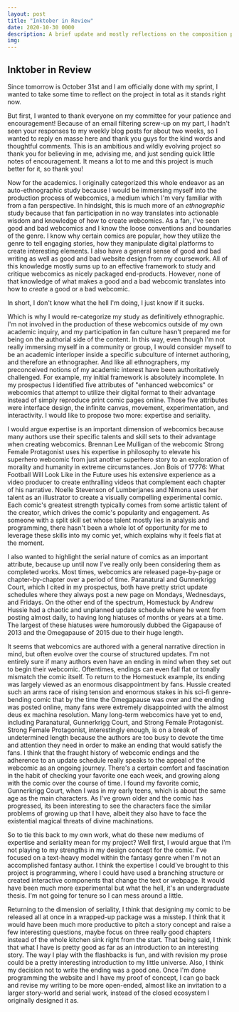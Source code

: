 ```yaml
---
layout: post
title: "Inktober in Review"
date: 2020-10-30 0000
description: A brief update and mostly reflections on the composition process
img: 
---
```

## Inktober in Review

Since tomorrow is October 31st and I am officially done with my sprint, I wanted to take some time to reflect on the project in total as it stands right now. 

But first, I wanted to thank everyone on my committee for your patience and encouragement! Because of an email filtering screw-up on my part, I hadn't seen your responses to my weekly blog posts for about two weeks, so I wanted to reply en masse here and thank you guys for the kind words and thoughtful comments. This is an ambitious and wildly evolving project so thank you for believing in me, advising me, and just sending quick little notes of encouragement. It means a lot to me and this project is much better for it, so thank you!

Now for the academics. I originally categorized this whole endeavor as an auto-ethnographic study because I would be immersing myself into the production process of webcomics, a medium which I'm very familiar with from a fan perspective. In hindsight, this is much more of an *ethnographic* study because that fan participation in no way translates into actionable wisdom and knowledge of how to create webcomics. As a fan, I've seen good and bad webcomics and I know the loose conventions and boundaries of the genre. I know why certain comics are popular, how they utilize the genre to tell engaging stories, how they manipulate digital platforms to create interesting elements. I also have a general sense of good and bad writing as well as good and bad website design from my coursework. All of this knowledge mostly sums up to an effective framework to study and critique webcomics as nicely packaged end-products. However, none of that knowledge of what makes a good and a bad webcomic translates into how to *create* a good or a bad webcomic.

In short, I don't know what the hell I'm doing, I just know if it sucks.

Which is why I would re-categorize my study as definitively ethnographic. I'm not involved in the production of these webcomics outside of my own academic inquiry, and my participation in fan culture hasn't prepared me for being on the authorial side of the content. In this way, even though I'm not really immersing myself in a community or group, I would consider myself to be an academic interloper inside a specific subculture of internet authoring, and therefore an ethnographer. And like all ethnographers, my preconceived notions of my academic interest have been authoritatively challenged. For example, my initial framework is absolutely incomplete. In my prospectus I identified five attributes of "enhanced webcomics" or webcomics that attempt to utilize their digital format to their advantage instead of simply reproduce print comic pages online. Those five attributes were interface design, the infinite canvas, movement, experimentation, and interactivity. I would like to propose two more: expertise and seriality.

I would argue expertise is an important dimension of webcomics because many authors use their specific talents and skill sets to their advantage when creating webcomics. Brennan Lee Mulligan of the webcomic Strong Female Protagonist uses his expertise in philosophy to elevate his superhero webcomic from just another superhero story to an exploration of morality and humanity in extreme circumstances. Jon Bois of 17776: What Football Will Look Like in the Future uses his extensive experience as a video producer to create enthralling videos that complement each chapter of his narrative. Noelle Stevenson of Lumberjanes and Nimona uses her talent as an illustrator to create a visually compelling experimental comic. Each comic's greatest strength typically comes from some artistic talent of the creator, which drives the comic's popularity and engagement. As someone with a split skill set whose talent mostly lies in analysis and programming, there hasn't been a whole lot of opportunity for me to leverage these skills into my comic yet, which explains why it feels flat at the moment. 

I also wanted to highlight the serial nature of comics as an important attribute, because up until now I've really only been considering them as completed works. Most times, webcomics are released page-by-page or chapter-by-chapter over a period of time. Paranatural and Gunnerkrigg Court, which I cited in my prospectus, both have pretty strict update schedules where they always post a new page on Mondays, Wednesdays, and Fridays. On the other end of the spectrum, Homestuck by Andrew Hussie had a chaotic and unplanned update schedule where he went from posting almost daily, to having long hiatuses of months or years at a time. The largest of these hiatuses were humorously dubbed the Gigapause of 2013 and the Omegapause of 2015 due to their huge length. 

It seems that webcomics are authored with a general narrative direction in mind, but often evolve over the course of structured updates. I'm not entirely sure if many authors even have an ending in mind when they set out to begin their webcomic. Oftentimes, endings can even fall flat or tonally mismatch the comic itself. To return to the Homestuck example, its ending was largely viewed as an enormous disappointment by fans. Hussie created such an arms race of rising tension and enormous stakes in his sci-fi genre-bending comic that by the time the Omegapause was over and the ending was posted online, many fans were extremely disappointed with the almost deus ex machina resolution. Many long-term webcomics have yet to end, including Paranatural, Gunnerkrigg Court, and Strong Female Protagonist. Strong Female Protagonist, interestingly enough, is on a break of undetermined length because the authors are too busy to devote the time and attention they need in order to make an ending that would satisfy the fans. I think that the fraught history of webcomic endings and the adherence to an update schedule really speaks to the appeal of the webcomic as an ongoing journey. There's a certain comfort and fascination in the habit of checking your favorite one each week, and growing along with the comic over the course of time. I found my favorite comic, Gunnerkrigg Court, when I was in my early teens, which is about the same age as the main characters. As I've grown older and the comic has progressed, its been interesting to see the characters face the similar problems of growing up that I have, albeit they also have to face the existential magical threats of divine machinations. 

So to tie this back to my own work, what do these new mediums of expertise and seriality mean for my project? Well first, I would argue that I'm not playing to my strengths in my design concept for the comic. I've focused on a text-heavy model within the fantasy genre when I'm not an accomplished fantasy author. I think the expertise I could've brought to this project is programming, where I could have used a branching structure or created interactive components that change the text or webpage. It would have been much more experimental but what the hell, it's an undergraduate thesis. I'm not going for tenure so I can mess around a little. 

Returning to the dimension of seriality, I think that designing my comic to be released all at once in a wrapped-up package was a misstep. I think that it would have been much more productive to pitch a story concept and raise a few interesting questions, maybe focus on three really good chapters instead of the whole kitchen sink right from the start. That being said, I think that what I have is pretty good as far as an introduction to an interesting story. The way I play with the flashbacks is fun, and with revision my prose could be a pretty interesting introduction to my little universe. Also, I think my decision not to write the ending was a good one. Once I'm done programming the website and I have my proof of concept, I can go back and revise my writing to be more open-ended, almost like an invitation to a larger story-world and serial work, instead of the closed ecosystem I originally designed it as. 
